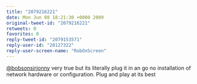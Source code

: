 ```yaml
---
title: "2079216221"
date: Mon Jun 08 18:21:30 +0000 2009
original-tweet-id: "2079216221"
retweets: 0
favorites: 0
reply-tweet-id: "2079153571"
reply-user-id: "20127322"
reply-user-screen-name: "RobOnScreen"
---
```

<a href="https://twitter.com/bobsonsirjonny">@bobsonsirjonny</a> very true but its literally plug it in an go no installation of network hardware or configuration. Plug and play at its best
